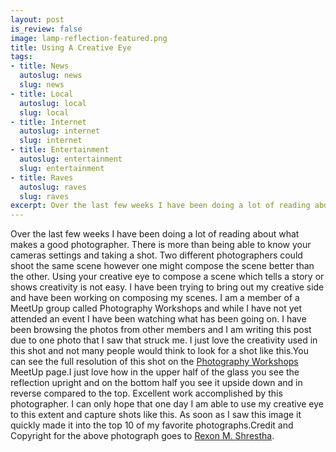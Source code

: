 ```yaml
--- 
layout: post
is_review: false
image: lamp-reflection-featured.png
title: Using A Creative Eye
tags: 
- title: News
  autoslug: news
  slug: news
- title: Local
  autoslug: local
  slug: local
- title: Internet
  autoslug: internet
  slug: internet
- title: Entertainment
  autoslug: entertainment
  slug: entertainment
- title: Raves
  autoslug: raves
  slug: raves
excerpt: Over the last few weeks I have been doing a lot of reading about what makes a good photographer.  There is more than being able to know your cameras settings and taking a shot.  Two different photographers could shoot the same scene however one might compose the scene better than the other.
---
```

Over the last few weeks I have been doing a lot of reading about what makes a good photographer.  There is more than being able to know your cameras settings and taking a shot.  Two different photographers could shoot the same scene however one might compose the scene better than the other.  Using your creative eye to compose a scene which tells a story or shows creativity is not easy.  I have been trying to bring out my creative side and have been working on composing my scenes.  I am a member of a MeetUp group called Photography Workshops and while I have not yet attended an event I have been watching what has been going on.  I have been browsing the photos from other members and I am writing this post due to one photo that I saw that struck me.  I just love the creativity used in this shot and not many people would think to look for a shot like this.You can see the full resolution of this shot on the [Photography Workshops](http://www.meetup.com/Photoworks/photos/1291710/21825921/) MeetUp page.I just love how in the upper half of the glass you see the reflection upright and on the bottom half you see it upside down and in reverse compared to the top.  Excellent work accomplished by this photographer.  I can only hope that one day I am able to use my creative eye to this extent and capture shots like this.  As soon as I saw this image it quickly made it into the top 10 of my favorite photographs.Credit and Copyright for the above photograph goes to [Rexon M. Shrestha](http://www.meetup.com/Photoworks/members/11300648/).
